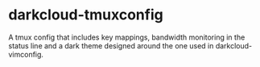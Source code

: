 darkcloud-tmuxconfig
====================

A tmux config that includes key mappings, bandwidth monitoring in the status line and a dark theme designed around the one used in darkcloud-vimconfig.
